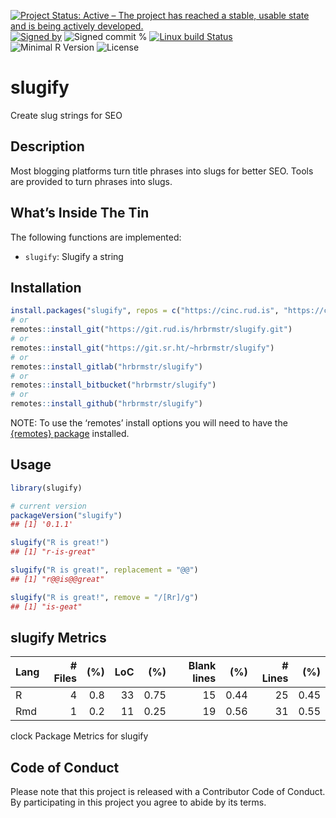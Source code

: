
[![Project Status: Active – The project has reached a stable, usable
state and is being actively
developed.](https://www.repostatus.org/badges/latest/active.svg)](https://www.repostatus.org/#active)
[![Signed
by](https://img.shields.io/badge/Keybase-Verified-brightgreen.svg)](https://keybase.io/hrbrmstr)
![Signed commit
%](https://img.shields.io/badge/Signed_Commits-100%25-lightgrey.svg)
[![Linux build
Status](https://travis-ci.org/hrbrmstr/slugify.svg?branch=master)](https://travis-ci.org/hrbrmstr/slugify)  
![Minimal R
Version](https://img.shields.io/badge/R%3E%3D-3.6.0-blue.svg)
![License](https://img.shields.io/badge/License-MIT-blue.svg)

# slugify

Create slug strings for SEO

## Description

Most blogging platforms turn title phrases into slugs for better SEO.
Tools are provided to turn phrases into slugs.

## What’s Inside The Tin

The following functions are implemented:

  - `slugify`: Slugify a string

## Installation

``` r
install.packages("slugify", repos = c("https://cinc.rud.is", "https://cloud.r-project.org/"))
# or
remotes::install_git("https://git.rud.is/hrbrmstr/slugify.git")
# or
remotes::install_git("https://git.sr.ht/~hrbrmstr/slugify")
# or
remotes::install_gitlab("hrbrmstr/slugify")
# or
remotes::install_bitbucket("hrbrmstr/slugify")
# or
remotes::install_github("hrbrmstr/slugify")
```

NOTE: To use the ‘remotes’ install options you will need to have the
[{remotes} package](https://github.com/r-lib/remotes) installed.

## Usage

``` r
library(slugify)

# current version
packageVersion("slugify")
## [1] '0.1.1'
```

``` r
slugify("R is great!")
## [1] "r-is-great"

slugify("R is great!", replacement = "@@")
## [1] "r@@is@@great"

slugify("R is great!", remove = "/[Rr]/g")
## [1] "is-geat"
```

## slugify Metrics

| Lang | \# Files | (%) | LoC |  (%) | Blank lines |  (%) | \# Lines |  (%) |
| :--- | -------: | --: | --: | ---: | ----------: | ---: | -------: | ---: |
| R    |        4 | 0.8 |  33 | 0.75 |          15 | 0.44 |       25 | 0.45 |
| Rmd  |        1 | 0.2 |  11 | 0.25 |          19 | 0.56 |       31 | 0.55 |

clock Package Metrics for slugify

## Code of Conduct

Please note that this project is released with a Contributor Code of
Conduct. By participating in this project you agree to abide by its
terms.
